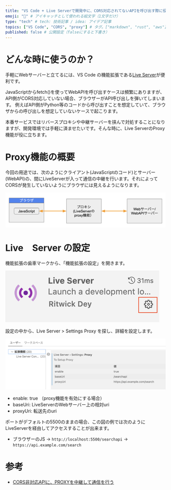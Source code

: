```yaml
---
title: "VS Code + Live Serverで開発中に、CORS対応されてないAPIを呼び出す際に役立つproxy機能" # 記事のタイトル
emoji: "🚀" # アイキャッチとして使われる絵文字（1文字だけ）
type: "tech" # tech: 技術記事 / idea: アイデア記事
topics: ["VS Code", "CORS", "proxy"] # タグ。["markdown", "rust", "aws"]のように指定する
published: false # 公開設定（falseにすると下書き）
---
```


# どんな時に使うのか？

手軽にWebサーバーと立てるには、VS Code の機能拡張である[Live Server](https://marketplace.visualstudio.com/items?itemName=ritwickdey.LiveServer)が便利です。

JavaScriptからfetch()を使ってWebAPIを呼び出すケースは頻繁にありますが、API側がCORS対応していない場合、ブラウザーがAPI呼び出しを弾いてしまいます。
例えばAPI側がPython等のコードから呼び出すことを想定していて、ブラウザからの呼び出しを想定していないケースで起こります。

本番サービスではリバースプロキシや中継サーバーを挟んで対処することになりますが、開発環境では手軽に済ませたいです。そんな時に、Live ServerのProxy機能が役に立ちます。

# Proxy機能の概要

今回の用途では、次のようにクライアント(JavaScriptのコード)とサーバー(WebAPI)の、間にLiveServerが入って通信の中継を行います。それによってCORSが発生していないようにブラウザには見えるようになります。

![proxy_flow](/images/proxy_flow.png)

# Live　Server の設定

機能拡張の歯車マークから、「機能拡張の設定」を開きます。

![setting](/images/liveserver.png)

設定の中から、Live Server > Settings Proxy を探し、詳細を設定します。

![proxy](/images/liveserver_proxy.png)

- enable: true （proxy機能を有効にする場合）
- baseUri: LiveServerのWebサーバー上の相対uri
- proxyUri: 転送先のuri

ポートがデフォルトの5500のままの場合、この図の例では次のようにLiveServerを経由してアクセスすることが出来ます。

- ブラウザーのJS → `http://localhost:5500/searchapi` → `https://api.example.com/search`


# 参考

- [CORS非対応APIに、PROXYを中継して通信を行う](https://zenn.dev/sohhakasaka/articles/41aa0fd95d3c0c)




